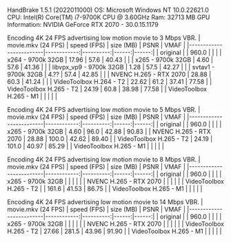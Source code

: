 HandBrake 1.5.1 (2022011000)
OS: Microsoft Windows NT 10.0.22621.0
CPU: Intel(R) Core(TM) i7-9700K CPU @ 3.60GHz
Ram: 32713 MB
GPU Information: NVIDIA GeForce RTX 2070 - 30.0.15.1179

Encoding 4K 24 FPS advertising low motion movie to 3 Mbps VBR.
| movie.mkv (24 FPS)      | speed (FPS) | size (MB) | PSNR  | VMAF  |
|-------------------------|------------:|----------:|------:|------:|
| original                |             | 960.0     |       |       |
| x264 - 9700k 32GB       | 17.96       | 57.6      | 40.43 |       |
| x265 - 9700k 32GB       | 4.60        | 57.6      | 41.36 |       |
| libvpx_vp9 - 9700k 32GB | 1.28        | 57.5      | 42.27 |       |
| svtav1 - 9700k 32GB     | 4.??        | 57.4      | 42.85 |       |
| NVENC H.265 - RTX 2070  | 28.88       | 60.3      | 41.24 |       |
| VideoToolbox H.264 - T2 | 22.62       | 61.2      | 37.41 | 77.58 |
| VideoToolbox H.265 - T2 | 24.19       | 60.8      | 38.98 | 77.58 |
| VideoToolbox H.265 - M1 |             |           |       |       |


Encoding 4K 24 FPS advertising low motion movie to 5 Mbps VBR.
| movie.mkv (24 FPS)      | speed (FPS) | size (MB) | PSNR  | VMAF  |
|-------------------------|------------:|----------:|------:|------:|
| original                |             | 960.0     |       |       |
| x265 - 9700k 32GB       | 4.60        | 96.0      | 42.88 | 90.83 |
| NVENC H.265 - RTX 2070  | 28.88       | 100.0     | 42.62 | 89.40 |
| VideoToolbox H.265 - T2 | 24.19       | 101.0     | 40.97 | 85.29 |
| VideoToolbox H.265 - M1 |             |           |       |       |


Encoding 4K 24 FPS advertising low motion movie to 8 Mbps VBR.
| movie.mkv (24 FPS)      | speed (FPS) | size (MB) | PSNR  | VMAF  |
|-------------------------|------------:|----------:|------:|------:|
| original                |             | 960.0     |       |       |
| x265 - 9700k 32GB       |             |           |       |       |
| NVENC H.265 - RTX 2070  |             |           |       |       |
| VideoToolbox H.265 - T2 |             | 161.6     | 41.53 | 86.75 |
| VideoToolbox H.265 - M1 |             |           |       |       |

Encoding 4K 24 FPS advertising low motion movie to 14 Mbps VBR.
| movie.mkv (24 FPS)      | speed (FPS) | size (MB) | PSNR  | VMAF  |
|-------------------------|------------:|----------:|------:|------:|
| original                |             | 960.0     |       |       |
| x265 - 9700k  32GB      |             |           |       |       |
| NVENC H.265 - RTX 2070  |             |           |       |       |
| VideoToolbox H.265 - T2 | 27.66       | 281.5     | 43.96 | 91.90 |
| VideoToolbox H.265 - M1 |             |           |       |       |
